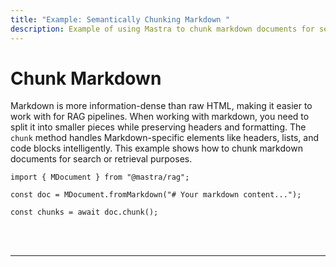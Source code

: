 ```yaml
---
title: "Example: Semantically Chunking Markdown "
description: Example of using Mastra to chunk markdown documents for search or retrieval purposes.
---
```



# Chunk Markdown

Markdown is more information-dense than raw HTML, making it easier to work with for RAG pipelines. When working with markdown, you need to split it into smaller pieces while preserving headers and formatting. The `chunk` method handles Markdown-specific elements like headers, lists, and code blocks intelligently. This example shows how to chunk markdown documents for search or retrieval purposes.

```tsx copy
import { MDocument } from "@mastra/rag";

const doc = MDocument.fromMarkdown("# Your markdown content...");

const chunks = await doc.chunk();
```

<br />
<br />
<hr className="dark:border-[#404040] border-gray-300" />
<br />
<br />
<GithubLink
  link={
    "https://github.com/mastra-ai/mastra/blob/main/examples/basics/rag/chunk-markdown"
  }
/>
